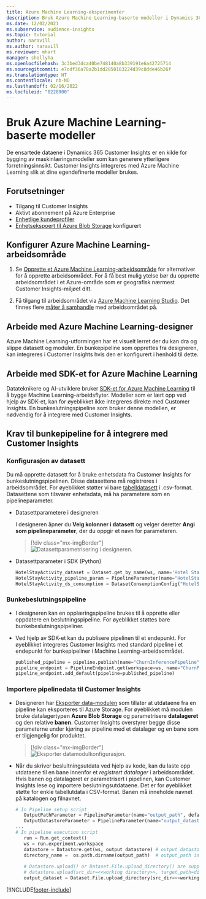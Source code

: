 ```yaml
---
title: Azure Machine Learning-eksperimenter
description: Bruk Azure Machine Learning-baserte modeller i Dynamics 365 Customer Insights.
ms.date: 12/02/2021
ms.subservice: audience-insights
ms.topic: tutorial
author: naravill
ms.author: naravill
ms.reviewer: mhart
manager: shellyha
ms.openlocfilehash: 3c3bed3dca40be748140a8b339191e6a42725714
ms.sourcegitcommit: e7cdf36a78a2b1dd2850183224d39c8dde46b26f
ms.translationtype: HT
ms.contentlocale: nb-NO
ms.lasthandoff: 02/16/2022
ms.locfileid: "8228900"
---
```

# <a name="use-azure-machine-learning-based-models"></a>Bruk Azure Machine Learning-baserte modeller

De ensartede dataene i Dynamics 365 Customer Insights er en kilde for bygging av maskinlæringsmodeller som kan generere ytterligere forretningsinnsikt. Customer Insights integreres med Azure Machine Learning slik at dine egendefinerte modeller brukes.

## <a name="prerequisites"></a>Forutsetninger

- Tilgang til Customer Insights
- Aktivt abonnement på Azure Enterprise
- [Enhetlige kundeprofiler](data-unification.md)
- [Enhetsekspoert til Azure Blob Storage](export-azure-blob-storage.md) konfigurert

## <a name="set-up-azure-machine-learning-workspace"></a>Konfigurer Azure Machine Learning-arbeidsområde

1. Se [Opprette et Azure Machine Learning-arbeidsområde](/azure/machine-learning/concept-workspace#-create-a-workspace) for alternativer for å opprette arbeidsområdet. For å få best mulig ytelse bør du opprette arbeidsområdet i et Azure-område som er geografisk nærmest Customer Insights-miljøet ditt.

1. Få tilgang til arbeidsområdet via [Azure Machine Learning Studio](https://ml.azure.com/). Det finnes flere [måter å samhandle](/azure/machine-learning/concept-workspace#tools-for-workspace-interaction) med arbeidsområdet på.

## <a name="work-with-azure-machine-learning-designer"></a>Arbeide med Azure Machine Learning-designer

Azure Machine Learning-utformingen har et visuelt lerret der du kan dra og slippe datasett og moduler. En bunkepipeline som opprettes fra designeren, kan integreres i Customer Insights hvis den er konfigurert i henhold til dette. 
   
## <a name="working-with-azure-machine-learning-sdk"></a>Arbeide med SDK-et for Azure Machine Learning

Datateknikere og AI-utviklere bruker [SDK-et for Azure Machine Learning](/python/api/overview/azure/ml/?preserve-view=true&view=azure-ml-py) til å bygge Machine Learning-arbeidsflyter. Modeller som er lært opp ved hjelp av SDK-et, kan for øyeblikket ikke integreres direkte med Customer Insights. En bunkeslutningspipeline som bruker denne modellen, er nødvendig for å integrere med Customer Insights.

## <a name="batch-pipeline-requirements-to-integrate-with-customer-insights"></a>Krav til bunkepipeline for å integrere med Customer Insights

### <a name="dataset-configuration"></a>Konfigurasjon av datasett

Du må opprette datasett for å bruke enhetsdata fra Customer Insights for bunkeslutningspipelinen. Disse datasettene må registreres i arbeidsområdet. For øyeblikket støtter vi bare [tabelldatasett](/azure/machine-learning/how-to-create-register-datasets#tabulardataset) i .csv-format. Datasettene som tilsvarer enhetsdata, må ha parametere som en pipelineparameter.
   
* Datasettparametere i designeren
   
     I designeren åpner du **Velg kolonner i datasett** og velger deretter **Angi som pipelineparameter**, der du oppgir et navn for parameteren.

     > [!div class="mx-imgBorder"]
     > ![Datasettparametrisering i designeren.](media/intelligence-designer-dataset-parameters.png "Datasettparametrisering i designeren")
   
* Datasettparameter i SDK (Python)
   
   ```python
   HotelStayActivity_dataset = Dataset.get_by_name(ws, name='Hotel Stay Activity Data')
   HotelStayActivity_pipeline_param = PipelineParameter(name="HotelStayActivity_pipeline_param", default_value=HotelStayActivity_dataset)
   HotelStayActivity_ds_consumption = DatasetConsumptionConfig("HotelStayActivity_dataset", HotelStayActivity_pipeline_param)
   ```

### <a name="batch-inference-pipeline"></a>Bunkebeslutningspipeline
  
* I designeren kan en opplæringspipeline brukes til å opprette eller oppdatere en beslutningspipeline. For øyeblikket støttes bare bunkebeslutningspipeliner.

* Ved hjelp av SDK-et kan du publisere pipelinen til et endepunkt. For øyeblikket integreres Customer Insights med standard pipeline i et endepunkt for bunkepipeliner i Machine Learning-arbeidsområdet.
   
   ```python
   published_pipeline = pipeline.publish(name="ChurnInferencePipeline", description="Published Churn Inference pipeline")
   pipeline_endpoint = PipelineEndpoint.get(workspace=ws, name="ChurnPipelineEndpoint") 
   pipeline_endpoint.add_default(pipeline=published_pipeline)
   ```

### <a name="import-pipeline-data-into-customer-insights"></a>Importere pipelinedata til Customer Insights

* Designeren har [Eksporter data-modulen](/azure/machine-learning/algorithm-module-reference/export-data) som tillater at utdataene fra en pipeline kan eksporteres til Azure Storage. For øyeblikket må modulen bruke datalagertypen **Azure Blob Storage** og parametrisere **datalageret** og den relative **banen**. Customer Insights overstyrer begge disse parameterne under kjøring av pipeline med et datalager og en bane som er tilgjengelig for produktet.
   > [!div class="mx-imgBorder"]
   > ![Eksporter datamodulkonfigurasjon.](media/intelligence-designer-importdata.png "Eksportere datamodulkonfigurasjon")
   
* Når du skriver beslultningsutdata ved hjelp av kode, kan du laste opp utdataene til en bane innenfor et *registrert datalager* i arbeidsområdet. Hvis banen og datalageret er parametrisert i pipelinen, kan Customer Insights lese og importere beslutningsutdataene. Det er for øyeblikket støtte for enkle tabellutdata i CSV-format. Banen må inneholde navnet på katalogen og filnavnet.

   ```python
   # In Pipeline setup script
      OutputPathParameter = PipelineParameter(name="output_path", default_value="HotelChurnOutput/HotelChurnOutput.csv")
      OutputDatastoreParameter = PipelineParameter(name="output_datastore", default_value="workspaceblobstore")
   ...
   # In pipeline execution script
      run = Run.get_context()
      ws = run.experiment.workspace
      datastore = Datastore.get(ws, output_datastore) # output_datastore is parameterized
      directory_name =  os.path.dirname(output_path)  # output_path is parameterized.
      
      # Datastore.upload() or Dataset.File.upload_directory() are supported methods to uplaod the data
      # datastore.upload(src_dir=<<working directory>>, target_path=directory_name, overwrite=False, show_progress=True)
      output_dataset = Dataset.File.upload_directory(src_dir=<<working directory>>, target = (datastore, directory_name)) # Remove trailing "/" from directory_name
   ```


[!INCLUDE[footer-include](../includes/footer-banner.md)]